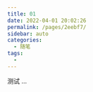 ```yaml
---
title: 01
date: 2022-04-01 20:02:26
permalink: /pages/2eebf7/
sidebar: auto
categories:
  - 随笔
tags:
  - 
---
```


测试 ...